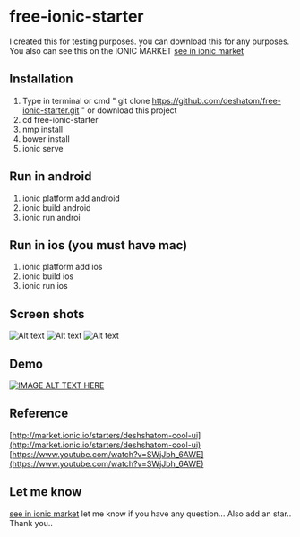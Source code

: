 # free-ionic-starter

I created this for testing purposes. you can download this for any purposes. You also can see this on the IONIC MARKET 
[see in ionic market](http://market.ionic.io/starters/deshshatom-cool-ui)

## Installation

1. Type in terminal or cmd " git clone  https://github.com/deshatom/free-ionic-starter.git " or download this project
2. cd free-ionic-starter
3. nmp install
4. bower install
5. ionic serve
 
## Run in android

1. ionic platform add android
2. ionic build android
3. ionic run androi

## Run in ios (you must have mac)

1. ionic platform add ios
2. ionic build ios
3. ionic run ios

## Screen shots

![Alt text](/../master/www/img/screen-shots/dash-screen-shot.png?raw=true "Dash Board")
![Alt text](/../master/www/img/screen-shots/details-screen-shot.png?raw=true "Dash Board")
![Alt text](/../master/www/img/screen-shots/list-screen-shot.png?raw=true "Dash Board")

## Demo

[![IMAGE ALT TEXT HERE](https://img.youtube.com/vi/SWjJbh_6AWE/0.jpg)](https://www.youtube.com/watch?v=SWjJbh_6AWE)

## Reference

[http://market.ionic.io/starters/deshshatom-cool-ui](http://market.ionic.io/starters/deshshatom-cool-ui)
[https://www.youtube.com/watch?v=SWjJbh_6AWE](https://www.youtube.com/watch?v=SWjJbh_6AWE)

## Let me know

[see in ionic market](http://market.ionic.io/starters/deshshatom-cool-ui)
let me know if you have any question... Also add an star.. Thank you.. 
